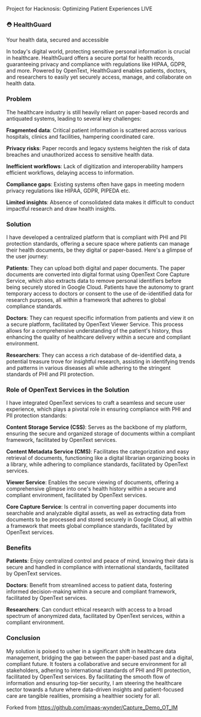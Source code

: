 Project for Hacknosis: Optimizing Patient Experiences LIVE

### **⛑️ HealthGuard**
Your health data, secured and accessible

In today's digital world, protecting sensitive personal information is crucial in healthcare. HealthGuard offers a secure portal for health records, guaranteeing privacy and compliance with regulations like HIPAA, GDPR, and more. Powered by OpenText, HealthGuard enables patients, doctors, and researchers to easily yet securely access, manage, and collaborate on health data.

### **Problem**
The healthcare industry is still heavily reliant on paper-based records and antiquated systems, leading to several key challenges:

**Fragmented data**: Critical patient information is scattered across various hospitals, clinics and facilities, hampering coordinated care.

**Privacy risks**: Paper records and legacy systems heighten the risk of data breaches and unauthorized access to sensitive health data.

**Inefficient workflows**: Lack of digitization and interoperability hampers efficient workflows, delaying access to information.

**Compliance gaps**: Existing systems often have gaps in meeting modern privacy regulations like HIPAA, GDPR, PIPEDA etc.

**Limited insights**: Absence of consolidated data makes it difficult to conduct impactful research and draw health insights.

### **Solution**

I have developed a centralized platform that is compliant with PHI and PII protection standards, offering a secure space where patients can manage their health documents, be they digital or paper-based. Here's a glimpse of the user journey:

**Patients**: They can upload both digital and paper documents. The paper documents are converted into digital format using OpenText Core Capture Service, which also extracts data to remove personal identifiers before being securely stored in Google Cloud. Patients have the autonomy to grant temporary access to doctors or consent to the use of de-identified data for research purposes, all within a framework that adheres to global compliance standards.

**Doctors**: They can request specific information from patients and view it on a secure platform, facilitated by OpenText Viewer Service. This process allows for a comprehensive understanding of the patient's history, thus enhancing the quality of healthcare delivery within a secure and compliant environment.

**Researchers**: They can access a rich database of de-identified data, a potential treasure trove for insightful research, assisting in identifying trends and patterns in various diseases all while adhering to the stringent standards of PHI and PII protection.

### **Role of OpenText Services in the Solution**
I have integrated OpenText services to craft a seamless and secure user experience, which plays a pivotal role in ensuring compliance with PHI and PII protection standards:

**Content Storage Service (CSS)**: Serves as the backbone of my platform, ensuring the secure and organized storage of documents within a compliant framework, facilitated by OpenText services.
  
**Content Metadata Service (CMS)**: Facilitates the categorization and easy retrieval of documents, functioning like a digital librarian organizing books in a library, while adhering to compliance standards, facilitated by OpenText services.
  
**Viewer Service**: Enables the secure viewing of documents, offering a comprehensive glimpse into one's health history within a secure and compliant environment, facilitated by OpenText services.
  
**Core Capture Service**: Is central in converting paper documents into searchable and analyzable digital assets, as well as extracting data from documents to be processed and stored securely in Google Cloud, all within a framework that meets global compliance standards, facilitated by OpenText services.

### **Benefits**

**Patients**: Enjoy centralized control and peace of mind, knowing their data is secure and handled in compliance with international standards, facilitated by OpenText services.

**Doctors**: Benefit from streamlined access to patient data, fostering informed decision-making within a secure and compliant framework, facilitated by OpenText services.

**Researchers**: Can conduct ethical research with access to a broad spectrum of anonymized data, facilitated by OpenText services, within a compliant environment.

### **Conclusion**
My solution is poised to usher in a significant shift in healthcare data management, bridging the gap between the paper-based past and a digital, compliant future. It fosters a collaborative and secure environment for all stakeholders, adhering to international standards of PHI and PII protection, facilitated by OpenText services. By facilitating the smooth flow of information and ensuring top-tier security, I am steering the healthcare sector towards a future where data-driven insights and patient-focused care are tangible realities, promising a healthier society for all.


Forked from https://github.com/imaas-wynder/Capture_Demo_OT_IM
